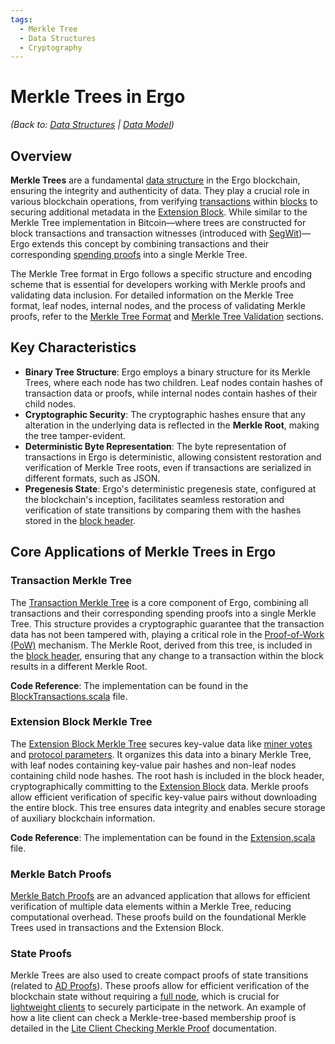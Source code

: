 ```yaml
---
tags:
  - Merkle Tree
  - Data Structures
  - Cryptography
---
```


# Merkle Trees in Ergo

*(Back to: [Data Structures](../data-structures.md) | [Data Model](../../data-model.md))*

## Overview

**Merkle Trees** are a fundamental [data structure](data-structures.md) in the Ergo blockchain, ensuring the integrity and authenticity of data. They play a crucial role in various blockchain operations, from verifying [transactions](../../protocol/transactions.md) within [blocks](../../data-model/block.md) to securing additional metadata in the [Extension Block](../../data-model/extension-section.md). While similar to the Merkle Tree implementation in Bitcoin—where trees are constructed for block transactions and transaction witnesses (introduced with [SegWit](https://en.bitcoin.it/wiki/Segregated_Witness))—Ergo extends this concept by combining transactions and their corresponding [spending proofs](../../protocol/tx/signing.md) into a single Merkle Tree.

The Merkle Tree format in Ergo follows a specific structure and encoding scheme that is essential for developers working with Merkle proofs and validating data inclusion. For detailed information on the Merkle Tree format, leaf nodes, internal nodes, and the process of validating Merkle proofs, refer to the [Merkle Tree Format](merkle-format.md) and [Merkle Tree Validation](merkle-validation.md) sections.

## Key Characteristics

- **Binary Tree Structure**: Ergo employs a binary structure for its Merkle Trees, where each node has two children. Leaf nodes contain hashes of transaction data or proofs, while internal nodes contain hashes of their child nodes.
- **Cryptographic Security**: The cryptographic hashes ensure that any alteration in the underlying data is reflected in the **Merkle Root**, making the tree tamper-evident.
- **Deterministic Byte Representation**: The byte representation of transactions in Ergo is deterministic, allowing consistent restoration and verification of Merkle Tree roots, even if transactions are serialized in different formats, such as JSON.
- **Pregenesis State**: Ergo's deterministic pregenesis state, configured at the blockchain's inception, facilitates seamless restoration and verification of state transitions by comparing them with the hashes stored in the [block header](../../data-model/block-header.md).

## Core Applications of Merkle Trees in Ergo

### Transaction Merkle Tree

The [Transaction Merkle Tree](../../protocol/tx/tx-merkle.md) is a core component of Ergo, combining all transactions and their corresponding spending proofs into a single Merkle Tree. This structure provides a cryptographic guarantee that the transaction data has not been tampered with, playing a critical role in the [Proof-of-Work (PoW)](../../protocol/autolykos-protocol.md) mechanism. The Merkle Root, derived from this tree, is included in the [block header](../../data-model/block-header.md), ensuring that any change to a transaction within the block results in a different Merkle Root.

**Code Reference**: The implementation can be found in the [BlockTransactions.scala](https://github.com/ergoplatform/ergo/blob/master/ergo-core/src/main/scala/org/ergoplatform/modifiers/history/BlockTransactions.scala) file.

### Extension Block Merkle Tree

The [Extension Block Merkle Tree](merkle-extension.md) secures key-value data like [miner votes](../../mining/gov/voting.md) and [protocol parameters](../../mining/gov/voting.md). It organizes this data into a binary Merkle Tree, with leaf nodes containing key-value pair hashes and non-leaf nodes containing child node hashes. The root hash is included in the block header, cryptographically committing to the [Extension Block](../../data-model/extension-section.md) data. Merkle proofs allow efficient verification of specific key-value pairs without downloading the entire block. This tree ensures data integrity and enables secure storage of auxiliary blockchain information.

**Code Reference**: The implementation can be found in the [Extension.scala](https://github.com/ergoplatform/ergo/blob/master/ergo-core/src/main/scala/org/ergoplatform/modifiers/history/extension/Extension.scala) file.

### Merkle Batch Proofs

[Merkle Batch Proofs](merkle-batch-proof.md) are an advanced application that allows for efficient verification of multiple data elements within a Merkle Tree, reducing computational overhead. These proofs build on the foundational Merkle Trees used in transactions and the Extension Block.

### State Proofs

Merkle Trees are also used to create compact proofs of state transitions (related to [AD Proofs](../../data-model/block-adproofs.md)). These proofs allow for efficient verification of the blockchain state without requiring a [full node](../../node/modes/archival-node.md), which is crucial for [lightweight clients](../../node/modes/light-spv-node.md) to securely participate in the network. An example of how a lite client can check a Merkle-tree-based membership proof is detailed in the [Lite Client Checking Merkle Proof](merkle-light-proof.md) documentation.
